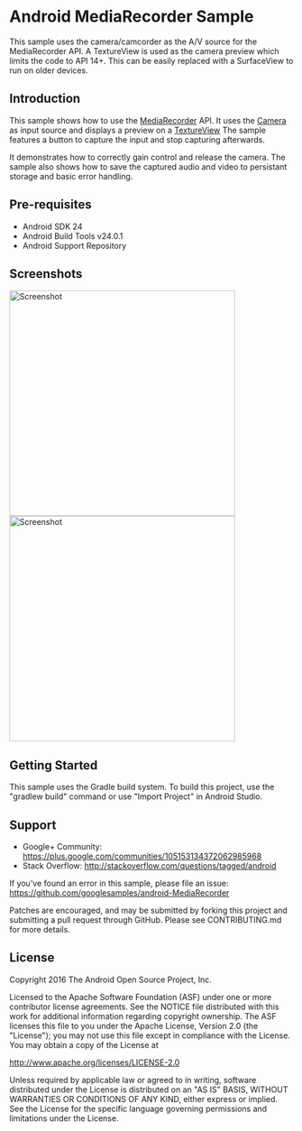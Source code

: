
Android MediaRecorder Sample
===================================

This sample uses the camera/camcorder as the A/V source for the MediaRecorder API.
A TextureView is used as the camera preview which limits the code to API 14+. This
can be easily replaced with a SurfaceView to run on older devices.

Introduction
------------

This sample shows how to use the [MediaRecorder][1] API.
It uses the [Camera][2] as input source and displays a preview on a [TextureView][3]
The sample features a button to capture the input and stop capturing afterwards.

It demonstrates how to correctly gain control and release the camera.
The sample also shows how to save the captured audio and video to persistant storage
and basic error handling.


[1]: https://developer.android.com/reference/android/media/MediaRecorder.html
[2]: https://developer.android.com/reference/android/graphics/Camera.html
[3]: https://developer.android.com/reference/android/view/TextureView.html

Pre-requisites
--------------

- Android SDK 24
- Android Build Tools v24.0.1
- Android Support Repository

Screenshots
-------------

<img src="screenshots/screenshot1.png" height="400" alt="Screenshot"/> <img src="screenshots/screenshot2.png" height="400" alt="Screenshot"/> 

Getting Started
---------------

This sample uses the Gradle build system. To build this project, use the
"gradlew build" command or use "Import Project" in Android Studio.

Support
-------

- Google+ Community: https://plus.google.com/communities/105153134372062985968
- Stack Overflow: http://stackoverflow.com/questions/tagged/android

If you've found an error in this sample, please file an issue:
https://github.com/googlesamples/android-MediaRecorder

Patches are encouraged, and may be submitted by forking this project and
submitting a pull request through GitHub. Please see CONTRIBUTING.md for more details.

License
-------

Copyright 2016 The Android Open Source Project, Inc.

Licensed to the Apache Software Foundation (ASF) under one or more contributor
license agreements.  See the NOTICE file distributed with this work for
additional information regarding copyright ownership.  The ASF licenses this
file to you under the Apache License, Version 2.0 (the "License"); you may not
use this file except in compliance with the License.  You may obtain a copy of
the License at

http://www.apache.org/licenses/LICENSE-2.0

Unless required by applicable law or agreed to in writing, software
distributed under the License is distributed on an "AS IS" BASIS, WITHOUT
WARRANTIES OR CONDITIONS OF ANY KIND, either express or implied.  See the
License for the specific language governing permissions and limitations under
the License.
